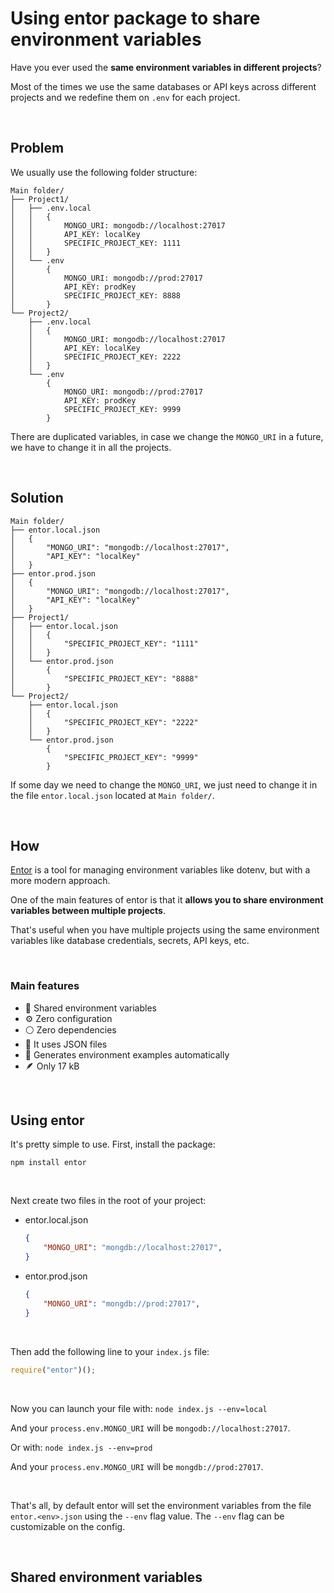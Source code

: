 
# Using entor package to share environment variables

Have you ever used the **same environment variables in different projects**?

Most of the times we use the same databases or API keys across different projects and we redefine them on `.env` for each project.



<br>

## Problem

We usually use the following folder structure:

```
Main folder/
├── Project1/
│	├── .env.local
│	│	{
│	│		MONGO_URI: mongodb://localhost:27017
│	│		API_KEY: localKey
│	│		SPECIFIC_PROJECT_KEY: 1111
│	│	}
│	└── .env
│		{
│			MONGO_URI: mongodb://prod:27017
│			API_KEY: prodKey
│			SPECIFIC_PROJECT_KEY: 8888
│		}
└── Project2/
	├── .env.local
	│	{
	│		MONGO_URI: mongodb://localhost:27017
	│		API_KEY: localKey
	│		SPECIFIC_PROJECT_KEY: 2222
	│	}
	└── .env
		{
			MONGO_URI: mongodb://prod:27017
			API_KEY: prodKey
			SPECIFIC_PROJECT_KEY: 9999
		}
```


There are duplicated variables, in case we change the `MONGO_URI` in a future, we have to change it in all the projects.



<br>

## Solution

```
Main folder/
├── entor.local.json
│	{
│		"MONGO_URI": "mongodb://localhost:27017",
│		"API_KEY": "localKey"
│	}
├── entor.prod.json
│	{
│		"MONGO_URI": "mongodb://localhost:27017",
│		"API_KEY": "localKey"
│	}
├── Project1/
│	├── entor.local.json
│	│	{
│	│		"SPECIFIC_PROJECT_KEY": "1111"
│	│	}
│	└── entor.prod.json
│		{
│			"SPECIFIC_PROJECT_KEY": "8888"
│		}
└── Project2/
	├── entor.local.json
	│	{
	│		"SPECIFIC_PROJECT_KEY": "2222"
	│	}
	└── entor.prod.json
		{
			"SPECIFIC_PROJECT_KEY": "9999"
		}
```

If some day we need to change the `MONGO_URI`, we just need to change it in the file `entor.local.json` located at `Main folder/`.


<br>

## How

[Entor](https://www.npmjs.com/package/entor) is a tool for managing environment variables like dotenv, but with a more modern approach.

One of the main features of entor is that it **allows you to share environment variables between multiple projects**.

That's useful when you have multiple projects using the same environment variables like database credentials, secrets, API keys, etc.



<br>

### Main features

- 🎎 Shared environment variables
- ⚙️ Zero configuration
- ⚪️ Zero dependencies
- 📄 It uses JSON files
- 🔨 Generates environment examples automatically
- 🪶 Only 17 kB



<br>

## Using entor

It's pretty simple to use. First, install the package:

`npm install entor`


<br>

Next create two files in the root of your project:

- entor.local.json
	```json
	{
		"MONGO_URI": "mongdb://localhost:27017",
	}
	```

- entor.prod.json
	```json
	{
		"MONGO_URI": "mongdb://prod:27017",
	}
	```

<br>

Then add the following line to your `index.js` file:

```js
require("entor")();
```


<br>


Now you can launch your file with:
`node index.js --env=local`

And your `process.env.MONGO_URI` will be `mongodb://localhost:27017`.

Or with:
`node index.js --env=prod`

And your `process.env.MONGO_URI` will be `mongdb://prod:27017`.


<br>


That's all, by default entor will set the environment variables from the file `entor.<env>.json` using the `--env` flag value.
The `--env` flag can be customizable on the config.



<br>

## Shared environment variables



